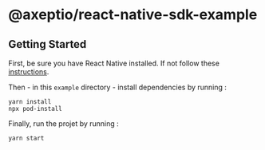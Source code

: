 # @axeptio/react-native-sdk-example

## Getting Started

First, be sure you have React Native installed. If not follow these [instructions](https://reactnative.dev/docs/set-up-your-environment).

Then - in this `example` directory - install dependencies by running :
```shell
yarn install
npx pod-install
```

Finally, run the projet by running :
```shell
yarn start
```
